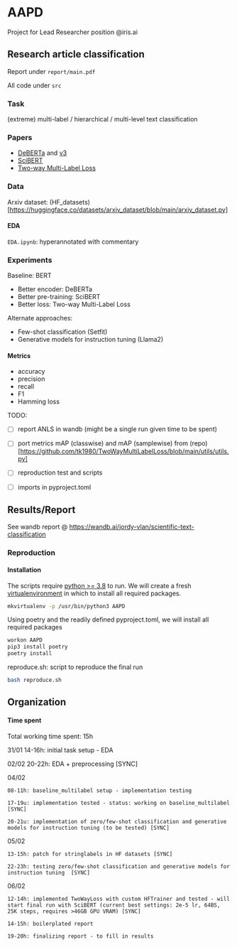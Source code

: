 # AAPD

Project for Lead Researcher position @iris.ai

## Research article classification

Report under `report/main.pdf`

All code under `src`

### Task

(extreme) multi-label / hierarchical / multi-level text classification

### Papers

- [DeBERTa](https://openreview.net/forum?id=XPZIaotutsD) and [v3](https://arxiv.org/abs/2111.09543)
- [SciBERT](https://aclanthology.org/D19-1371/)
- [Two-way Multi-Label Loss](https://openaccess.thecvf.com/content/CVPR2023/papers/Kobayashi_Two-Way_Multi-Label_Loss_CVPR_2023_paper.pdf)

### Data

Arxiv dataset: (HF_datasets)[https://huggingface.co/datasets/arxiv_dataset/blob/main/arxiv_dataset.py]

#### EDA

`EDA.ipynb`: hyperannotated with commentary

### Experiments

Baseline: BERT
- Better encoder: DeBERTa
- Better pre-training: SciBERT
- Better loss: Two-way Multi-Label Loss

Alternate approaches:
- Few-shot classification (Setfit)
- Generative models for instruction tuning (Llama2)

#### Metrics

- accuracy
- precision
- recall
- F1
- Hamming loss

TODO:
- [ ] report ANLS in wandb (might be a single run given time to be spent)
- [ ] port metrics mAP (classwise) and mAP (samplewise) from (repo)[https://github.com/tk1980/TwoWayMultiLabelLoss/blob/main/utils/utils.py]
- [ ] reproduction test and scripts
- [ ] imports in pyproject.toml


## Results/Report

See wandb report @ https://wandb.ai/jordy-vlan/scientific-text-classification

### Reproduction


#### Installation

The scripts require [python >= 3.8](https://www.python.org/downloads/release/python-380/) to run.
We will create a fresh [virtualenvironment](https://virtualenvwrapper.readthedocs.io/en/latest/install.html) in which to install all required packages.
```sh
mkvirtualenv -p /usr/bin/python3 AAPD
```

Using poetry and the readily defined pyproject.toml, we will install all required packages
```sh
workon AAPD 
pip3 install poetry
poetry install
```


reproduce.sh: script to reproduce the final run

```sh
bash reproduce.sh
```

## Organization

#### Time spent

Total working time spent: 15h

31/01 14-16h: initial task setup - EDA

02/02 20-22h: EDA + preprocessing [SYNC]

04/02 
    
    08-11h: baseline_multilabel setup - implementation testing

    17-19u: implementation tested - status: working on baseline_multilabel [SYNC]

    20-21u: implementation of zero/few-shot classification and generative models for instruction tuning (to be tested) [SYNC]

05/02 
    
    13-15h: patch for stringlabels in HF datasets [SYNC]

    22-23h: testing zero/few-shot classification and generative models for instruction tuning  [SYNC] 

06/02 
    
    12-14h: implemented TwoWayLoss with custom HFTrainer and tested - will start final run with SciBERT (current best settings: 2e-5 lr, 64BS, 25K steps, requires >46GB GPU VRAM) [SYNC]

    14-15h: boilerplated report

    19-20h: finalizing report - to fill in results


